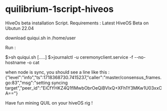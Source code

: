 # quilibrium-1script-hiveos
HiveOs beta installation Script.
Requirements : Latest HiveOS Beta on Ubutun 22.04

download quiqui.sh in /home/user

Run : 

$>sh quiqui.sh
[.....]
$>journalctl -u ceremonyclient.service -f --no-hostname -o cat

when node is sync, you should see a line like this :
{"level":"info","ts":1718368730.7415237,"caller":"master/consensus_frames.go:83","msg":"setting syncing target","peer_id":"EiCfYHKZ4Q1flMwbObrOeQiBVlxQ+XFh1Y3MKw1U03xxCA=="}

Have fun mining QUIL on your hiveOS rig !
